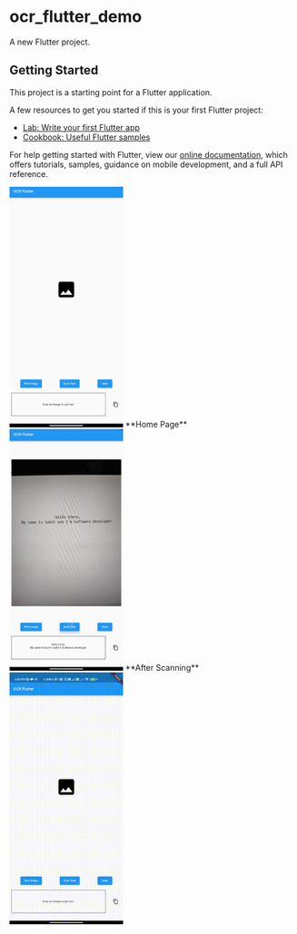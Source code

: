 # ocr_flutter_demo

A new Flutter project.

## Getting Started

This project is a starting point for a Flutter application.

A few resources to get you started if this is your first Flutter project:

- [Lab: Write your first Flutter app](https://flutter.dev/docs/get-started/codelab)
- [Cookbook: Useful Flutter samples](https://flutter.dev/docs/cookbook)

For help getting started with Flutter, view our
[online documentation](https://flutter.dev/docs), which offers tutorials,
samples, guidance on mobile development, and a full API reference.


<img src = 'https://github.com/sumitsg/ocr_flutter_demo/blob/master/screenshot/home.jpeg' width = '200' >
**Home Page**

<img src = 'https://github.com/sumitsg/ocr_flutter_demo/blob/master/screenshot/scan.jpeg' width = '200' >
**After Scanning**

<img src = 'https://github.com/sumitsg/ocr_flutter_demo/blob/master/screenshot/sample.gif' width = '200' >

